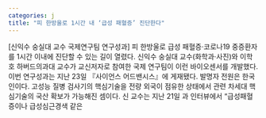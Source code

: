 ```yaml
---
categories: j
title: "피 한방울로 1시간 내 ‘급성 패혈증’ 진단한다"
---
```

[신익수 숭실대 교수 국제연구팀 연구성과] 피 한방울로 급성 패혈증·코로나19 중증환자를 1시간 이내에 진단할 수 있는 길이 열렸다. 신익수 숭실대 교수(화학과·사진)와 이학호 하버드의과대 교수가 교신저자로 참여한 국제 연구팀이 이런 바이오센서를 개발했다. 이번 연구성과는 지난 23일 『사이언스 어드밴시스』에 게재됐다. 발명자 전원은 한국인이다. 고성능 질병 검사기의 핵심기술을 전량 외국이 점유한 상태에서 관련 차세대 핵심기술의 국산 확보가 가능해진 셈이다. 신 교수는 지난 21일 과 인터뷰에서 “급성패혈증이나 급성심근경색 같은